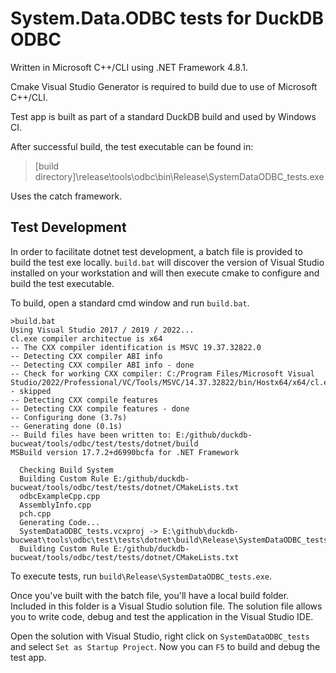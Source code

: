 # System.Data.ODBC tests for DuckDB ODBC

Written in Microsoft C++/CLI using .NET Framework 4.8.1.

Cmake Visual Studio Generator is required to build due to use of Microsoft C++/CLI.

Test app is built as part of a standard DuckDB build and used by Windows CI.

After successful build, the test executable can be found in:

> [build directory]\release\tools\odbc\bin\Release\SystemDataODBC_tests.exe

Uses the catch framework.

## Test Development

In order to facilitate dotnet test development, a batch file is provided 
to build the test exe locally. `build.bat` will discover the version of
Visual Studio installed on your workstation and will then execute cmake
to configure and build the test executable. 

To build, open a standard cmd window and run `build.bat`. 


```
>build.bat
Using Visual Studio 2017 / 2019 / 2022...
cl.exe compiler architectue is x64
-- The CXX compiler identification is MSVC 19.37.32822.0
-- Detecting CXX compiler ABI info
-- Detecting CXX compiler ABI info - done
-- Check for working CXX compiler: C:/Program Files/Microsoft Visual Studio/2022/Professional/VC/Tools/MSVC/14.37.32822/bin/Hostx64/x64/cl.exe - skipped
-- Detecting CXX compile features
-- Detecting CXX compile features - done
-- Configuring done (3.7s)
-- Generating done (0.1s)
-- Build files have been written to: E:/github/duckdb-bucweat/tools/odbc/test/tests/dotnet/build
MSBuild version 17.7.2+d6990bcfa for .NET Framework

  Checking Build System
  Building Custom Rule E:/github/duckdb-bucweat/tools/odbc/test/tests/dotnet/CMakeLists.txt
  odbcExampleCpp.cpp
  AssemblyInfo.cpp
  pch.cpp
  Generating Code...
  SystemDataODBC_tests.vcxproj -> E:\github\duckdb-bucweat\tools\odbc\test\tests\dotnet\build\Release\SystemDataODBC_tests.exe
  Building Custom Rule E:/github/duckdb-bucweat/tools/odbc/test/tests/dotnet/CMakeLists.txt
```

To execute tests, run `build\Release\SystemDataODBC_tests.exe`.


Once you've built with the batch file, you'll have a local build folder. Included 
in this folder is a Visual Studio solution file. The solution file allows you to
write code, debug and test the application in the Visual Studio IDE. 

Open the solution with Visual Studio, right click on `SystemDataODBC_tests` and 
select `Set as Startup Project`. Now you can `F5` to build and debug the test app.
